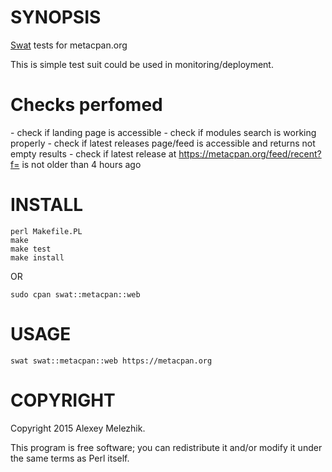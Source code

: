 # SYNOPSIS

[Swat](https://github.com/melezhik/swat) tests for metacpan.org

This is simple test suit could be used in monitoring/deployment.

# Checks perfomed

\- check if landing page is accessible
\- check if modules search is working properly
\- check if latest releases page/feed is accessible and returns not empty results 
\- check if latest release at https://metacpan.org/feed/recent?f= is not older than 4 hours ago

# INSTALL

    perl Makefile.PL
    make
    make test
    make install

OR

    sudo cpan swat::metacpan::web

# USAGE

    swat swat::metacpan::web https://metacpan.org

# COPYRIGHT

Copyright 2015 Alexey Melezhik.

This program is free software; you can redistribute it and/or modify it under the same terms as Perl itself.
